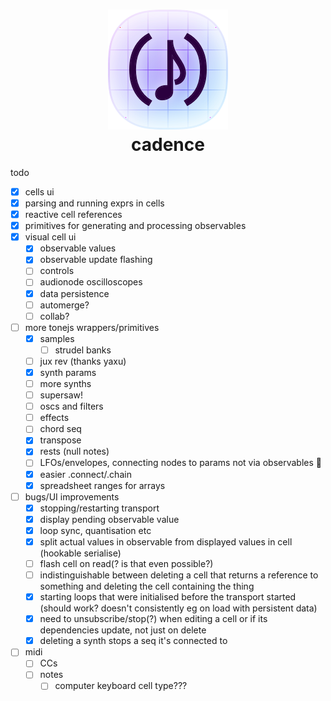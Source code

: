 <h1 align="center"><img src="etc/icon.png" alt=""><br>cadence</h1>

todo

- [x] cells ui
- [x] parsing and running exprs in cells
- [x] reactive cell references
- [x] primitives for generating and processing observables
- [x] visual cell ui
  - [x] observable values
  - [x] observable update flashing
  - [ ] controls
  - [ ] audionode oscilloscopes
  - [x] data persistence
  - [ ] automerge?
  - [ ] collab?
- [ ] more tonejs wrappers/primitives
  - [x] samples
    - [ ] strudel banks
  - [ ] jux rev (thanks yaxu)
  - [x] synth params
  - [ ] more synths
  - [ ] supersaw!
  - [ ] oscs and filters
  - [ ] effects
  - [ ] chord seq
  - [x] transpose
  - [x] rests (null notes)
  - [ ] LFOs/envelopes, connecting nodes to params not via observables 🤔
  - [x] easier .connect/.chain
  - [x] spreadsheet ranges for arrays
- [ ] bugs/UI improvements
  - [x] stopping/restarting transport
  - [x] display pending observable value
  - [x] loop sync, quantisation etc
  - [x] split actual values in observable from displayed values in cell (hookable serialise)
  - [ ] flash cell on read(? is that even possible?)
  - [ ] indistinguishable between deleting a cell that returns a reference to something and deleting the cell containing the thing
  - [x] starting loops that were initialised before the transport started (should work? doesn't consistently eg on load with persistent data)
  - [x] need to unsubscribe/stop(?) when editing a cell or if its dependencies update, not just on delete
  - [x] deleting a synth stops a seq it's connected to
- [ ] midi
  - [ ] CCs
  - [ ] notes
    - [ ] computer keyboard cell type???
